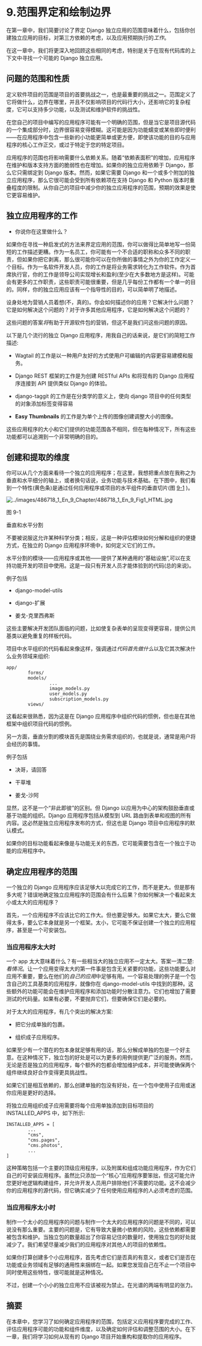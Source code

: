 # 9.范围界定和绘制边界

在第一章中，我们简要讨论了界定 Django 独立应用的范围意味着什么，包括你创建独立应用的目标，对第三方依赖的考虑，以及应用预期执行的*工作*。

在这一章中，我们将更深入地回顾这些相同的考虑，特别是关于在现有代码库的上下文中寻找一个可能的 Django 独立应用。

## 问题的范围和性质

定义软件项目的范围是项目的首要挑战之一，也是最重要的挑战之一。范围定义了它将做什么，边界在哪里，并且不仅影响项目的代码行大小，还影响它的复杂程度，它可以支持多少功能，以及测试和维护软件的挑战性。

在您自己的项目中编写的应用程序可能有一个明确的范围，但是当它是项目源代码的一个集成部分时，边界很容易变得模糊。这可能是因为功能蠕变或某些即时便利——在应用程序中包含一些新的小功能更简单或更方便，即使该功能的目的与应用程序的核心工作正交，或过于特定于您的特定项目。

应用程序的范围也将影响需要什么依赖关系。随着“依赖表面积”的增加，应用程序在维护和版本支持方面的脆弱性也在增加。如果你的独立应用依赖于 Django，那么它只需绑定到 Django 版本。然而，如果它需要 Django 和一个或多个附加的独立应用程序，那么它很可能会受到所有依赖项在支持 Django 和 Python 版本时重叠程度的限制。从你自己的项目中减少你的独立应用程序的范围，预期的效果是使它更容易维护。

## 独立应用程序的工作

*   你说你在这里做什么？

如果你在寻找一种启发式的方法来界定应用的范围，你可以做得比简单地写一份简短的工作描述更糟。作为一名员工，你可能有一个不合适的职称和众多不同的职责，但如果你把它剥离，那么很可能你可以在你所做的事情之外为你的工作定义一个目标。作为一名软件开发人员，你的工作是将业务需求转化为工作软件。作为首席执行官，你的工作是领导公司实现增长和盈利(至少在大多数地方是这样)。可能会有更多的工作职责，这些职责可能很重要，但是几乎每份工作都有一个单一的目的。同样，你的独立应用应该有一个指导性的目的，可以简单明了地描述。

设身处地为营销人员着想(不，真的)。你会如何描述你的应用？它解决什么问题？它是如何解决这个问题的？对于许多其他应用程序，它是如何解决这个问题的？

这些问题的答案*将*有助于开源软件包的营销，但这不是我们问这些问题的原因。

以下是几个流行的独立 Django 应用程序，用我自己的话来说，是它们的简短工作描述:

*   Wagtail 的工作是以一种用户友好的方式使用户可编辑的内容更容易建模和服务。

*   Django REST 框架的工作是为创建 RESTful APIs 和将现有的 Django 应用程序连接到 API 提供类似 Django 的体验。

*   django-taggit 的工作是在分类学的意义上，使向 django 项目中的任何类型的对象添加标签变得容易

*   **Easy Thumbnails** 的工作是为单个上传的图像创建调整大小的图像。

这些应用程序的大小和它们提供的功能范围各不相同，但在每种情况下，所有这些功能都可以追溯到一个非常明确的目的。

## 创建和提取的维度

你可以从几个方面来看待一个独立的应用程序；在这里，我想把重点放在我称之为垂直和水平细分的轴上，或者换句话说，业务功能与技术基础。在下图中，我们看到一个特性(黄色条)是通过任何应用程序或项目的水平组件的垂直切片(图 [9-1](#Fig1) )。

![../images/486718_1_En_9_Chapter/486718_1_En_9_Fig1_HTML.jpg](../images/486718_1_En_9_Chapter/486718_1_En_9_Fig1_HTML.jpg)

图 9-1

垂直和水平分割

不要被说服这允许某种科学分类；相反，这是一种评估模块如何分解和组织的便捷方式，在独立的 Django 应用程序环境中，如何定义它们的工作。

水平分割的模块——应用程序或其他——提供了某种通用的“基础设施”,可以在支持功能开发的项目中使用。这是一段只有开发人员才能体验到的代码(总的来说)。

例子包括

*   django-model-utils

*   django-扩展

*   姜戈-克里西弗斯

这些主要解决开发团队面临的问题，比如使复杂表单的呈现变得更容易，提供公共基类以避免重复的样板代码。

项目中水平组织的代码看起来像这样，强调通过*代码首先做什么*以及它其次解决什么业务领域来组织:

```
app/
        forms/
        models/
                ...
                image_models.py
                user_models.py
                subscription_models.py
        views/

```

这看起来很熟悉，因为这是在 Django 应用程序中组织代码的惯例，但也是在其他框架中组织项目代码的惯例。

另一方面，垂直分割的模块首先是围绕业务需求组织的，也就是说，通常是用户将会经历的事情。

例子包括

*   决哥，请回答

*   干草堆

*   姜戈-沙阿

显然，这不是一个“非此即彼”的区别。但 Django 以应用为中心的架构鼓励垂直或基于功能的组织。Django 应用程序包括从模型到 URL 路由到表单和视图的所有内容。这必然是独立应用程序发布的方式，但这也是 Django 项目中应用程序的默认模式。

如果你的目标功能看起来像是与功能无关的东西，它可能需要包含在一个独立于功能的应用程序中。

## 确定应用程序的范围

一个独立的 Django 应用程序应该足够大以完成它的工作，而不是更大。但是那有多大呢？错误地确定独立应用程序的范围会有什么后果？你如何解决一个看起来太小或太大的应用程序？

首先，一个应用程序不应该比它的工作大。但也要足够大。如果它太大，要么它做得太多，要么它本身就是另一个框架。太小，它可能不保证创建一个独立的应用程序，甚至是一个可安装包。

### 当应用程序太大时

一个 app 太大意味着什么？有一些相当大的独立应用不一定太大。答案一清二楚:*看情况*。让一个应用变得太大的第一件事是包含无关紧要的功能，这些功能要么对应用不重要，要么在他们的*自己的应用*中足够有用。一个容易处理的例子是一个包含自己的工具基类的应用程序，就像你在 django-model-utils 中找到的那种。这些额外的功能可能会在维护应用程序和添加功能时分散注意力。它们也增加了需要测试的代码量。如果有必要，不要抛弃它们，但要确保它们是必要的。

对于太大的应用程序，有几个突出的解决方案:

*   把它分成单独的包裹。

*   组织成子应用程序。

如果至少有一个潜在的包本身就足够有用的话，那么分解成单独的包是一个好主意。在这种情况下，独立包的好处是可以为更多的用例提供更广泛的服务。然而，无论是否是独立的应用程序，每个额外的包都会增加维护成本，并可能使确保两个组件继续良好合作变得更具挑战性。

如果它们是相互依赖的，那么创建单独的包没有好处，在一个包中使用子应用或迷你应用是更好的选择。

将独立应用组织成子应用需要将每个应用单独添加到目标项目的 INSTALLED_APPS 中，如下所示:

```
INSTALLED_APPS = [
        ...
        "cms",
        "cms.pages",
        "cms.photos",
        ...
]

```

这种策略包括一个主要的顶级应用程序，以及附属和组成功能应用程序，作为它们自己的可安装应用程序。虽然比只添加一个“核心”应用程序要笨拙，但这可能允许您更好地逻辑构建组件，并允许开发人员用户排除他们不需要的功能。这不会减少你的应用程序的源代码，但它确实减少了任何使用应用程序的人必须考虑的范围。

### 当应用程序太小时

制作一个太小的应用程序的问题与制作一个太大的应用程序的问题是不同的，可以说没有那么重要。主要的问题是，它有导致大量微小依赖的风险，这些依赖都需要被包含和维护。当独立包的数量超出了你容易记住的数量时，使用独立包的好处就减少了。我们希望尽量减少我们的应用程序对其他人的项目的依赖性。

如果你打算创建多个小应用程序，首先考虑它们是否真的有意义，或者它们是否在功能或业务领域有足够的通用性来捆绑在一起。如果您发现自己在不止一个项目中同时使用这些特性，很可能就是这种情况。

不过，创建一个小小的独立应用不应该被视为禁止。在光谱的两端有明显的张力。

## 摘要

在本章中，您学习了如何确定应用程序的范围，包括定义应用程序要完成的工作、评估应用程序可能的功能和组件维度，以及确定如何评估和调整范围的大小。在下一章，我们将学习如何从现有的 Django 项目开始重构和提取你的应用程序。